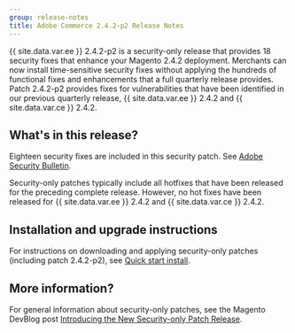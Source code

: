 ```yaml
---
group: release-notes
title: Adobe Commerce 2.4.2-p2 Release Notes
---
```


{{ site.data.var.ee }} 2.4.2-p2 is a security-only release that provides 18 security fixes that enhance your Magento 2.4.2 deployment. Merchants can now install time-sensitive security fixes without applying the hundreds of functional fixes and enhancements that a full quarterly release provides. Patch 2.4.2-p2 provides fixes for vulnerabilities that have been identified in our previous quarterly release, {{ site.data.var.ee }} 2.4.2 and {{ site.data.var.ce }} 2.4.2.
## What's in this release?

Eighteen security fixes are included in this security patch. See [Adobe Security Bulletin](https://helpx.adobe.com/security/products/magento/apsb21-64.html).

Security-only patches typically include all hotfixes that have been released for the preceding complete release. However, no hot fixes have been released for {{ site.data.var.ee }} 2.4.2 and {{ site.data.var.ce }} 2.4.2.

## Installation and upgrade instructions

For instructions on downloading and applying security-only patches (including patch 2.4.2-p2), see [Quick start install]({{site.baseurl}}/guides/v2.4/install-gde/composer.html).

## More information?

For general information about security-only patches, see the Magento DevBlog post [Introducing the New Security-only Patch Release](https://community.magento.com/t5/Magento-DevBlog/Introducing-the-New-Security-only-Patch-Release/ba-p/141287).
